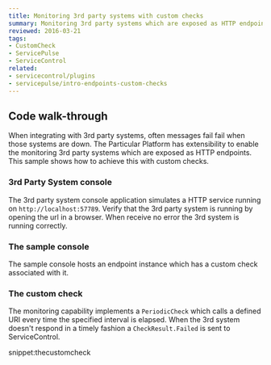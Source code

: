 ```yaml
---
title: Monitoring 3rd party systems with custom checks
summary: Monitoring 3rd party systems which are exposed as HTTP endpoints with custom checks.
reviewed: 2016-03-21
tags:
- CustomCheck
- ServicePulse
- ServiceControl
related:
- servicecontrol/plugins
- servicepulse/intro-endpoints-custom-checks
---
```


## Code walk-through

When integrating with 3rd party systems, often messages fail fail when those systems are down. The Particular Platform has extensibility to enable the monitoring 3rd party systems which are exposed as HTTP endpoints. This sample shows how to achieve this with custom checks.


### 3rd Party System console

The 3rd party system console application simulates a HTTP service running on `http://localhost:57789`. Verify that the 3rd party system is running by opening the url in a browser. When receive no error the 3rd system is running correctly.


### The sample console

The sample console hosts an endpoint instance which has a custom check associated with it.


### The custom check

The monitoring capability implements a `PeriodicCheck` which calls a defined URI every time the specified interval is elapsed. When the 3rd system doesn't respond in a timely fashion a `CheckResult.Failed` is sent to ServiceControl.

snippet:thecustomcheck